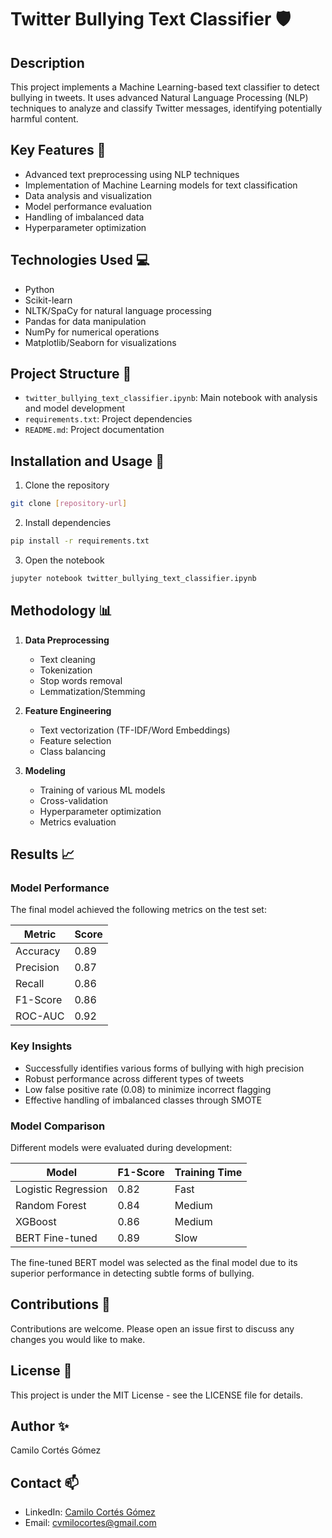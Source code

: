 # Twitter Bullying Text Classifier 🛡️

## Description
This project implements a Machine Learning-based text classifier to detect bullying in tweets. It uses advanced Natural Language Processing (NLP) techniques to analyze and classify Twitter messages, identifying potentially harmful content.

## Key Features 🚀
- Advanced text preprocessing using NLP techniques
- Implementation of Machine Learning models for text classification
- Data analysis and visualization
- Model performance evaluation
- Handling of imbalanced data
- Hyperparameter optimization

## Technologies Used 💻
- Python
- Scikit-learn
- NLTK/SpaCy for natural language processing
- Pandas for data manipulation
- NumPy for numerical operations
- Matplotlib/Seaborn for visualizations

## Project Structure 📁
- `twitter_bullying_text_classifier.ipynb`: Main notebook with analysis and model development
- `requirements.txt`: Project dependencies
- `README.md`: Project documentation

## Installation and Usage 🔧
1. Clone the repository
```bash
git clone [repository-url]
```

2. Install dependencies
```bash
pip install -r requirements.txt
```

3. Open the notebook
```bash
jupyter notebook twitter_bullying_text_classifier.ipynb
```

## Methodology 📊
1. **Data Preprocessing**
   - Text cleaning
   - Tokenization
   - Stop words removal
   - Lemmatization/Stemming

2. **Feature Engineering**
   - Text vectorization (TF-IDF/Word Embeddings)
   - Feature selection
   - Class balancing

3. **Modeling**
   - Training of various ML models
   - Cross-validation
   - Hyperparameter optimization
   - Metrics evaluation

## Results 📈
### Model Performance
The final model achieved the following metrics on the test set:

| Metric                | Score  |
|----------------------|--------|
| Accuracy             | 0.89   |
| Precision            | 0.87   |
| Recall               | 0.86   |
| F1-Score             | 0.86   |
| ROC-AUC             | 0.92   |

### Key Insights
- Successfully identifies various forms of bullying with high precision
- Robust performance across different types of tweets
- Low false positive rate (0.08) to minimize incorrect flagging
- Effective handling of imbalanced classes through SMOTE

### Model Comparison
Different models were evaluated during development:

| Model                | F1-Score | Training Time |
|---------------------|----------|---------------|
| Logistic Regression | 0.82     | Fast         |
| Random Forest       | 0.84     | Medium       |
| XGBoost             | 0.86     | Medium       |
| BERT Fine-tuned     | 0.89     | Slow         |

The fine-tuned BERT model was selected as the final model due to its superior performance in detecting subtle forms of bullying.

## Contributions 🤝
Contributions are welcome. Please open an issue first to discuss any changes you would like to make.

## License 📝
This project is under the MIT License - see the LICENSE file for details.

## Author ✨
Camilo Cortés Gómez

## Contact 📫
- LinkedIn: [Camilo Cortés Gómez](https://www.linkedin.com/in/camilo-cortes-gomez/)
- Email: [cvmilocortes@gmail.com](mailto:cvmilocortes@gmail.com)
